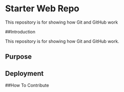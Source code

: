 # Starter Web Repo

This repository is for showing how Git and GitHub work

##Introduction

This repository is for showing how Git and GitHub work.

## Purpose

## Deployment

##How To Contribute